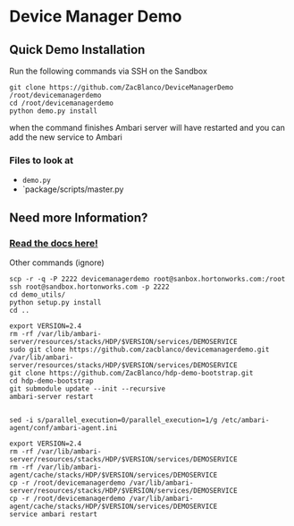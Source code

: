 # Device Manager Demo

## Quick Demo Installation

Run the following commands via SSH on the Sandbox
	
	git clone https://github.com/ZacBlanco/DeviceManagerDemo /root/devicemanagerdemo
	cd /root/devicemanagerdemo
	python demo.py install
	
when the command finishes Ambari server will have restarted and you can add the new service to Ambari

### Files to look at

- `demo.py`
- `package/scripts/master.py
	
	
## Need more Information?

### [Read the docs here!](docs/README.md)
 
 
Other commands (ignore)

	scp -r -q -P 2222 devicemanagerdemo root@sanbox.hortonworks.com:/root
	ssh root@sandbox.hortonworks.com -p 2222
	cd demo_utils/
	python setup.py install
	cd ..

	export VERSION=2.4
	rm -rf /var/lib/ambari-server/resources/stacks/HDP/$VERSION/services/DEMOSERVICE
	sudo git clone https://github.com/zacblanco/devicemanagerdemo.git /var/lib/ambari-server/resources/stacks/HDP/$VERSION/services/DEMOSERVICE
	git clone https://github.com/ZacBlanco/hdp-demo-bootstrap.git
	cd hdp-demo-bootstrap
	git submodule update --init --recursive
	ambari-server restart
	
	
	sed -i s/parallel_execution=0/parallel_execution=1/g /etc/ambari-agent/conf/ambari-agent.ini
	
	export VERSION=2.4
	rm -rf /var/lib/ambari-server/resources/stacks/HDP/$VERSION/services/DEMOSERVICE
	rm -rf /var/lib/ambari-agent/cache/stacks/HDP/$VERSION/services/DEMOSERVICE
	cp -r /root/devicemanagerdemo /var/lib/ambari-server/resources/stacks/HDP/$VERSION/services/DEMOSERVICE
	cp -r /root/devicemanagerdemo /var/lib/ambari-agent/cache/stacks/HDP/$VERSION/services/DEMOSERVICE
	service ambari restart

 